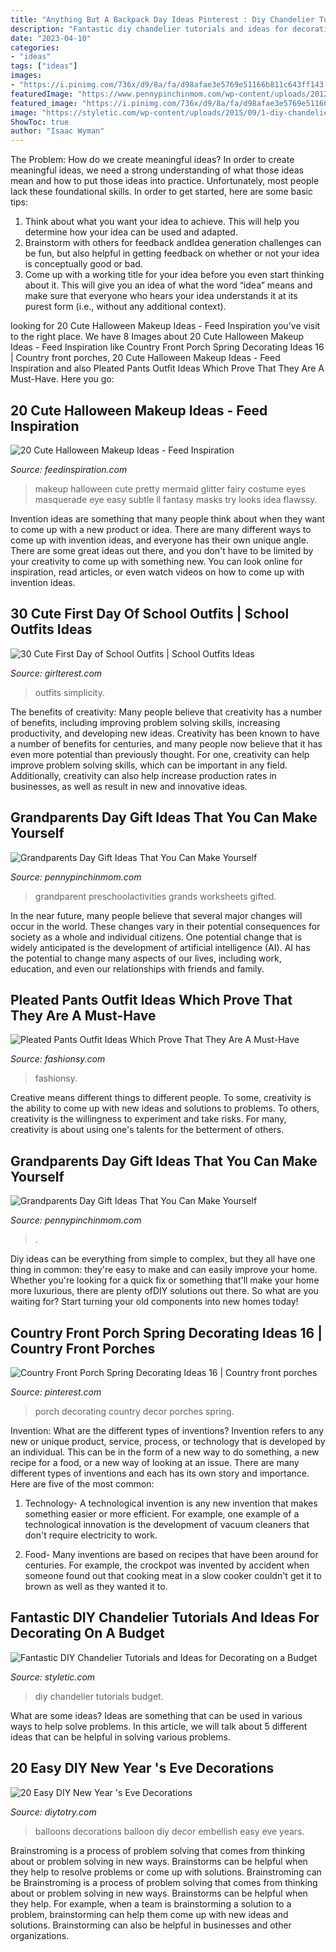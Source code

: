 ```yaml
---
title: "Anything But A Backpack Day Ideas Pinterest : Diy Chandelier Tutorials Budget"
description: "Fantastic diy chandelier tutorials and ideas for decorating on a budget"
date: "2023-04-10"
categories:
- "ideas"
tags: ["ideas"]
images:
- "https://i.pinimg.com/736x/d9/8a/fa/d98afae3e5769e51166b811c643ff143.jpg"
featuredImage: "https://www.pennypinchinmom.com/wp-content/uploads/2012/08/gramma-cookie-jar.jpg"
featured_image: "https://i.pinimg.com/736x/d9/8a/fa/d98afae3e5769e51166b811c643ff143.jpg"
image: "https://styletic.com/wp-content/uploads/2015/09/1-diy-chandelier-ideas-tutorials.jpg"
ShowToc: true
author: "Isaac Wyman"
---
```



The Problem: How do we create meaningful ideas?
In order to create meaningful ideas, we need a strong understanding of what those ideas mean and how to put those ideas into practice. Unfortunately, most people lack these foundational skills. In order to get started, here are some basic tips: 
1. Think about what you want your idea to achieve. This will help you determine how your idea can be used and adapted. 
2. Brainstorm with others for feedback andIdea generation challenges can be fun, but also helpful in getting feedback on whether or not your idea is conceptually good or bad. 
3. Come up with a working title for your idea before you even start thinking about it. This will give you an idea of what the word “idea” means and make sure that everyone who hears your idea understands it at its purest form (i.e., without any additional context).

	

		
looking for 20 Cute Halloween Makeup Ideas - Feed Inspiration you've visit to the right place. We have 8 Images about 20 Cute Halloween Makeup Ideas - Feed Inspiration like Country Front Porch Spring Decorating Ideas 16 | Country front porches, 20 Cute Halloween Makeup Ideas - Feed Inspiration and also Pleated Pants Outfit Ideas Which Prove That They Are A Must-Have. Here you go:
		
    
## 20 Cute Halloween Makeup Ideas - Feed Inspiration

<img loading=lazy src="http://feedinspiration.com/wp-content/uploads/2016/09/Cute-Ideas-for-Halloween-Fairy-Makeup.jpg" onerror="this.onerror=null;this.src='https://tse3.mm.bing.net/th?id=OIP.IlzkzRfA1hPwaQbr_v57jQHaKU&amp;pid=15.1';" alt="20 Cute Halloween Makeup Ideas - Feed Inspiration">

_Source: feedinspiration.com_

>makeup halloween cute pretty mermaid glitter fairy costume eyes masquerade eye easy subtle ll fantasy masks try looks idea flawssy. 

	

Invention ideas are something that many people think about when they want to come up with a new product or idea. There are many different ways to come up with invention ideas, and everyone has their own unique angle. There are some great ideas out there, and you don't have to be limited by your creativity to come up with something new. You can look online for inspiration, read articles, or even watch videos on how to come up with invention ideas.

    
## 30 Cute First Day Of School Outfits | School Outfits Ideas

<img loading=lazy src="http://girlterest.com/wp-content/uploads/2017/05/school9.jpg" onerror="this.onerror=null;this.src='https://tse3.mm.bing.net/th?id=OIP.AVfa6hUkxUUXqifhsKndTAAAAA&amp;pid=15.1';" alt="30 Cute First Day of School Outfits | School Outfits Ideas">

_Source: girlterest.com_

>outfits simplicity. 

	

The benefits of creativity: Many people believe that creativity has a number of benefits, including improving problem solving skills, increasing productivity, and developing new ideas.
Creativity has been known to have a number of benefits for centuries, and many people now believe that it has even more potential than previously thought. For one, creativity can help improve problem solving skills, which can be important in any field. Additionally, creativity can also help increase production rates in businesses, as well as result in new and innovative ideas.

    
## Grandparents Day Gift Ideas That You Can Make Yourself

<img loading=lazy src="https://www.pennypinchinmom.com/wp-content/uploads/2012/08/grandparents-day-craft-idea-for-kids-2.jpg" onerror="this.onerror=null;this.src='https://tse3.mm.bing.net/th?id=OIP.Mt6NFi_anhDmtYVpB79vawHaGb&amp;pid=15.1';" alt="Grandparents Day Gift Ideas That You Can Make Yourself">

_Source: pennypinchinmom.com_

>grandparent preschoolactivities grands worksheets gifted. 

	

In the near future, many people believe that several major changes will occur in the world. These changes vary in their potential consequences for society as a whole and individual citizens. One potential change that is widely anticipated is the development of artificial intelligence (AI). AI has the potential to change many aspects of our lives, including work, education, and even our relationships with friends and family.

    
## Pleated Pants Outfit Ideas Which Prove That They Are A Must-Have

<img loading=lazy src="https://fashionsy.com/wp-content/uploads/2018/02/plaid-pants-outfits-6-.jpg" onerror="this.onerror=null;this.src='https://tse4.mm.bing.net/th?id=OIP.1cxMRvoIdGJnMDP-4e8gYgHaL0&amp;pid=15.1';" alt="Pleated Pants Outfit Ideas Which Prove That They Are A Must-Have">

_Source: fashionsy.com_

>fashionsy. 

	

Creative means different things to different people. To some, creativity is the ability to come up with new ideas and solutions to problems. To others, creativity is the willingness to experiment and take risks. For many, creativity is about using one's talents for the betterment of others.

    
## Grandparents Day Gift Ideas That You Can Make Yourself

<img loading=lazy src="https://www.pennypinchinmom.com/wp-content/uploads/2012/08/gramma-cookie-jar.jpg" onerror="this.onerror=null;this.src='https://tse4.mm.bing.net/th?id=OIP.OJv2_4ThBBA2MUlUmtznmQHaKn&amp;pid=15.1';" alt="Grandparents Day Gift Ideas That You Can Make Yourself">

_Source: pennypinchinmom.com_

>. 

	

Diy ideas can be everything from simple to complex, but they all have one thing in common: they're easy to make and can easily improve your home. Whether you're looking for a quick fix or something that'll make your home more luxurious, there are plenty ofDIY solutions out there. So what are you waiting for? Start turning your old components into new homes today!

    
## Country Front Porch Spring Decorating Ideas 16 | Country Front Porches

<img loading=lazy src="https://i.pinimg.com/736x/d9/8a/fa/d98afae3e5769e51166b811c643ff143.jpg" onerror="this.onerror=null;this.src='https://tse4.mm.bing.net/th?id=OIP.3wiw9b5sGDV28v1X11rl0QHaJ3&amp;pid=15.1';" alt="Country Front Porch Spring Decorating Ideas 16 | Country front porches">

_Source: pinterest.com_

>porch decorating country decor porches spring. 

	

Invention: What are the different types of inventions?
Invention refers to any new or unique product, service, process, or technology that is developed by an individual. This can be in the form of a new way to do something, a new recipe for a food, or a new way of looking at an issue. There are many different types of inventions and each has its own story and importance. Here are five of the most common:
1. Technology- A technological invention is any new invention that makes something easier or more efficient. For example, one example of a technological innovation is the development of vacuum cleaners that don't require electricity to work.

2. Food- Many inventions are based on recipes that have been around for centuries. For example, the crockpot was invented by accident when someone found out that cooking meat in a slow cooker couldn't get it to brown as well as they wanted it to.

    
## Fantastic DIY Chandelier Tutorials And Ideas For Decorating On A Budget

<img loading=lazy src="https://styletic.com/wp-content/uploads/2015/09/1-diy-chandelier-ideas-tutorials.jpg" onerror="this.onerror=null;this.src='https://tse3.mm.bing.net/th?id=OIP.FW71EWQz_MigDpV1E_SlCAHaOl&amp;pid=15.1';" alt="Fantastic DIY Chandelier Tutorials and Ideas for Decorating on a Budget">

_Source: styletic.com_

>diy chandelier tutorials budget. 

	

What are some ideas?
Ideas are something that can be used in various ways to help solve problems. In this article, we will talk about 5 different ideas that can be helpful in solving various problems.

    
## 20 Easy DIY New Year &#039;s Eve Decorations

<img loading=lazy src="http://diytotry.com/wp-content/uploads/2015/12/Embellish-Your-Balloons.jpg" onerror="this.onerror=null;this.src='https://tse1.mm.bing.net/th?id=OIP.qxCNzBd75m9uCc66zwmWkwHaLH&amp;pid=15.1';" alt="20 Easy DIY New Year &#039;s Eve Decorations">

_Source: diytotry.com_

>balloons decorations balloon diy decor embellish easy eve years. 

	

Brainstroming is a process of problem solving that comes from thinking about or problem solving in new ways. Brainstorms can be helpful when they help to resolve problems or come up with solutions. Brainstroming can be
Brainstroming is a process of problem solving that comes from thinking about or problem solving in new ways. Brainstorms can be helpful when they help. For example, when a team is brainstorming a solution to a problem, brainstorming can help them come up with new ideas and solutions. Brainstorming can also be helpful in businesses and other organizations.

